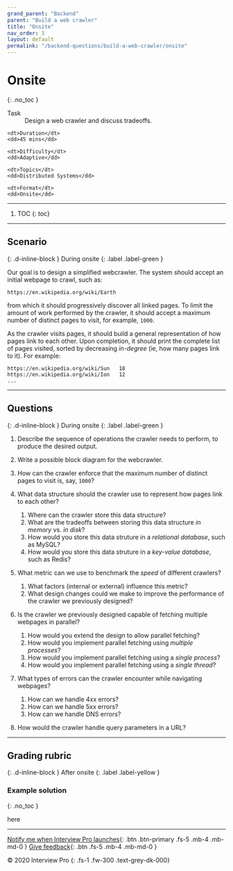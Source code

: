 ```yaml
---
grand_parent: "Backend"
parent: "Build a web crawler"
title: "Onsite"
nav_order: 3
layout: default
permalink: "/backend-questions/build-a-web-crawler/onsite"
---
```



# Onsite
{: .no_toc }

<dl>
    <dt>Task</dt>
    <dd>Design a web crawler and discuss tradeoffs.</dd>

    <dt>Duration</dt>
    <dd>45 mins</dd>

    <dt>Difficulty</dt>
    <dd>Adaptive</dd>

    <dt>Topics</dt>
    <dd>Distributed Systems</dd>

    <dt>Format</dt>
    <dd>Onsite</dd>
</dl>


--- 


1. TOC
{: toc}


---


## Scenario
{: .d-inline-block }
During onsite
{: .label .label-green }

Our goal is to design a simplified webcrawler. The system should accept an initial webpage to crawl, such as:

```
https://en.wikipedia.org/wiki/Earth
```

from which it should progressively discover all linked pages. To limit the amount of work performed by the crawler, it should accept a maximum number of distinct pages to visit, for example, `1000`.

As the crawler visits pages, it should build a general representation of how pages link to each other. Upon completion, it should print the complete list of pages visited, sorted by decreasing *in-degree* (ie, how many pages link to it). For example:

```
https://en.wikipedia.org/wiki/Sun   18
https://en.wikipedia.org/wiki/Ion   12
...
```


---


## Questions
{: .d-inline-block } 
During onsite
{: .label .label-green }

1. Describe the sequence of operations the crawler needs to perform, to produce the desired output.

2. Write a possible block diagram for the webcrawler.

3. How can the crawler enforce that the maximum number of distinct pages to visit is, say, `1000`?

4. What data structure should the crawler use to represent how pages link to each other?
    1. Where can the crawler store this data structure?
    2. What are the tradeoffs between storing this data structure *in memory* vs. *in disk*?
    3. How would you store this data struture in a *relational database*, such as MySQL?
    4. How would you store this data struture in a *key-value database*, such as Redis?

5. What metric can we use to benchmark the *speed* of different crawlers?
    1. What factors (internal or external) influence this metric?
    2. What design changes could we make to improve the performance of the crawler we previously designed?

6. Is the crawler we previously designed capable of fetching multiple webpages in parallel?
    1. How would you extend the design to allow parallel fetching?
    2. How would you implement parallel fetching using *multiple processes*?
    3. How would you implement parallel fetching using a *single process*?
    4. How would you implement parallel fetching using a *single thread*?

7. What types of errors can the crawler encounter while navigating webpages?
    1. How can we handle 4xx errors?
    2. How can we handle 5xx errors?
    3. How can we handle DNS errors?

8. How would the crawler handle query parameters in a URL?


---


## Grading rubric
{: .d-inline-block } 
After onsite
{: .label .label-yellow }


### Example solution
{: .no_toc }

here


--- 


[Notify me when Interview Pro launches](https://docs.google.com/forms/d/e/1FAIpQLSdNZ-Nc72tSjKi80GGt0oesg7Ibw5D4ACKcY58-5u7zp2uNgA/viewform){: .btn .btn-primary .fs-5 .mb-4 .mb-md-0 }
[Give feedback](/give-feedback){: .btn .fs-5 .mb-4 .mb-md-0 }


© 2020 Interview Pro
{: .fs-1 .fw-300 .text-grey-dk-000}


